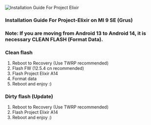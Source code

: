 ![Installation Guide For Project Elixir](https://i.imgur.com/42LxtAl.png)

### Installation Guide For Project-Elixir on MI 9 SE (Grus)

###  **Note:** If you are moving from Android 13 to Android 14, it is necessary CLEAN FLASH (Format Data).

### Clean flash
1. Reboot to Recovery (Use TWRP recommended)
2. Flash FW (12.5.4 cn recommended)
3. Flash Project Elixir A14
4. Format data
5. Reboot and enjoy :)

### Dirty flash (Update)
1. Reboot to Recovery (Use TWRP recommended)
2. Flash Project Elixir A14
3. Reboot and enjoy :)
